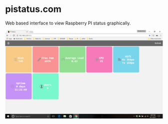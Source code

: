 # pistatus.com
Web based interface to view Raspberry PI status graphically.

![Alt text](/snapshot/home.jpg?raw=true "Home Page")
